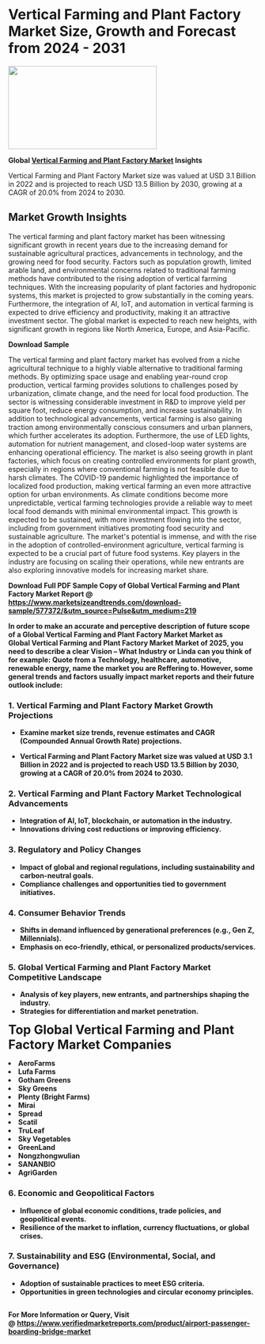 <H1>Vertical Farming and Plant Factory Market Size, Growth and Forecast from 2024 - 2031</H1><img class="aligncenter size-medium wp-image-584254" src="https://thirdeyenews.in/wp-content/uploads/2024/09/Global-Market-Research-300x168.jpeg" alt="" width="300" height="168" /><p><strong>Global&nbsp;<a href="https://www.marketsizeandtrends.com/download-sample/577372/&amp;utm_source=Pulse&amp;utm_medium=219">Vertical Farming and Plant Factory Market</a> Insights</strong></p><p>Vertical Farming and Plant Factory Market size was valued at USD 3.1 Billion in 2022 and is projected to reach USD 13.5 Billion by 2030, growing at a CAGR of 20.0% from 2024 to 2030.</p><p><h2>Market Growth Insights</h2> <p>The vertical farming and plant factory market has been witnessing significant growth in recent years due to the increasing demand for sustainable agricultural practices, advancements in technology, and the growing need for food security. Factors such as population growth, limited arable land, and environmental concerns related to traditional farming methods have contributed to the rising adoption of vertical farming techniques. With the increasing popularity of plant factories and hydroponic systems, this market is projected to grow substantially in the coming years. Furthermore, the integration of AI, IoT, and automation in vertical farming is expected to drive efficiency and productivity, making it an attractive investment sector. The global market is expected to reach new heights, with significant growth in regions like North America, Europe, and Asia-Pacific. </p> <p><strong>Download Sample</strong></p> <p>The vertical farming and plant factory market has evolved from a niche agricultural technique to a highly viable alternative to traditional farming methods. By optimizing space usage and enabling year-round crop production, vertical farming provides solutions to challenges posed by urbanization, climate change, and the need for local food production. The sector is witnessing considerable investment in R&D to improve yield per square foot, reduce energy consumption, and increase sustainability. In addition to technological advancements, vertical farming is also gaining traction among environmentally conscious consumers and urban planners, which further accelerates its adoption. Furthermore, the use of LED lights, automation for nutrient management, and closed-loop water systems are enhancing operational efficiency. The market is also seeing growth in plant factories, which focus on creating controlled environments for plant growth, especially in regions where conventional farming is not feasible due to harsh climates. The COVID-19 pandemic highlighted the importance of localized food production, making vertical farming an even more attractive option for urban environments. As climate conditions become more unpredictable, vertical farming technologies provide a reliable way to meet local food demands with minimal environmental impact. This growth is expected to be sustained, with more investment flowing into the sector, including from government initiatives promoting food security and sustainable agriculture. The market's potential is immense, and with the rise in the adoption of controlled-environment agriculture, vertical farming is expected to be a crucial part of future food systems. Key players in the industry are focusing on scaling their operations, while new entrants are also exploring innovative models for increasing market share. <p><strong></p><p><span class=""><strong>Download Full PDF Sample Copy of Global Vertical Farming and Plant Factory Market Report</strong> @ <a href="https://www.marketsizeandtrends.com/download-sample/577372/&amp;utm_source=Pulse&amp;utm_medium=219" target="_blank">https://www.marketsizeandtrends.com/download-sample/577372/&amp;utm_source=Pulse&amp;utm_medium=219</a></span></p><p>In order to make an accurate and perceptive description of future scope of a Global&nbsp;Vertical Farming and Plant Factory Market Market as Global&nbsp;Vertical Farming and Plant Factory Market Market of 2025, you need to describe a clear Vision &ndash; What Industry or Linda can you think of for example: Quote from a Technology, healthcare, automotive, renewable energy, name the market you are Reffering to. However, some general trends and factors usually impact market reports and their future outlook include:</p><h3>1.&nbsp;<strong>Vertical Farming and Plant Factory Market Growth Projections</strong></h3><ul><li>Examine market size trends, revenue estimates and CAGR (Compounded Annual Growth Rate) projections.</li><li><p>Vertical Farming and Plant Factory Market size was valued at USD 3.1 Billion in 2022 and is projected to reach USD 13.5 Billion by 2030, growing at a CAGR of 20.0% from 2024 to 2030.</p></li></ul><h3>2.&nbsp;<strong>Vertical Farming and Plant Factory Market Technological Advancements</strong></h3><ul><li>Integration of AI, IoT, blockchain, or automation in the industry.</li><li>Innovations driving cost reductions or improving efficiency.</li></ul><h3>3.&nbsp;<strong>Regulatory and Policy Changes</strong></h3><ul><li>Impact of global and regional regulations, including sustainability and carbon-neutral goals.</li><li>Compliance challenges and opportunities tied to government initiatives.</li></ul><h3>4.&nbsp;<strong>Consumer Behavior Trends</strong></h3><ul><li>Shifts in demand influenced by generational preferences (e.g., Gen Z, Millennials).</li><li>Emphasis on eco-friendly, ethical, or personalized products/services.</li></ul><h3>5.&nbsp;<strong>Global Vertical Farming and Plant Factory Market Competitive Landscape</strong></h3><ul><li>Analysis of key players, new entrants, and partnerships shaping the industry.</li><li>Strategies for differentiation and market penetration.</li></ul><p data-pm-slice="1 1 []"><span style="color: inherit; font-family: inherit; font-size: 25px;">Top Global Vertical Farming and Plant Factory Market Companies</span></p><div class="" data-test-id=""><p><li>AeroFarms</li><li> Lufa Farms</li><li> Gotham Greens</li><li> Sky Greens</li><li> Plenty (Bright Farms)</li><li> Mirai</li><li> Spread</li><li> Scatil</li><li> TruLeaf</li><li> Sky Vegetables</li><li> GreenLand</li><li> Nongzhongwulian</li><li> SANANBIO</li><li> AgriGarden</li></p></div><h3>6.&nbsp;<strong>Economic and Geopolitical Factors</strong></h3><ul><li>Influence of global economic conditions, trade policies, and geopolitical events.</li><li>Resilience of the market to inflation, currency fluctuations, or global crises.</li></ul><h3>7.&nbsp;<strong>Sustainability and ESG (Environmental, Social, and Governance)</strong></h3><ul><li>Adoption of sustainable practices to meet ESG criteria.</li><li>Opportunities in green technologies and circular economy principles.</li></ul><h2><strong style="font-size: 14px;">For More Information or Query, Visit @&nbsp;</strong><a style="background-color: #ffffff; font-size: 14px;" href="https://www.marketsizeandtrends.com/report/vertical-farming-and-plant-factory-market/" target="_blank">https://www.verifiedmarketreports.com/product/airport-passenger-boarding-bridge-market</a></h2>
